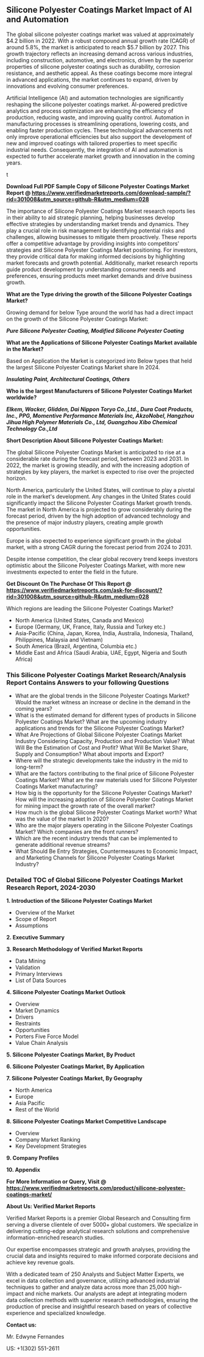 <h2>Silicone Polyester Coatings Market Impact of AI and Automation</h2><p>The global silicone polyester coatings market was valued at approximately $4.2 billion in 2022. With a robust compound annual growth rate (CAGR) of around 5.8%, the market is anticipated to reach $5.7 billion by 2027. This growth trajectory reflects an increasing demand across various industries, including construction, automotive, and electronics, driven by the superior properties of silicone polyester coatings such as durability, corrosion resistance, and aesthetic appeal. As these coatings become more integral in advanced applications, the market continues to expand, driven by innovations and evolving consumer preferences.</p><p>Artificial Intelligence (AI) and automation technologies are significantly reshaping the silicone polyester coatings market. AI-powered predictive analytics and process optimization are enhancing the efficiency of production, reducing waste, and improving quality control. Automation in manufacturing processes is streamlining operations, lowering costs, and enabling faster production cycles. These technological advancements not only improve operational efficiencies but also support the development of new and improved coatings with tailored properties to meet specific industrial needs. Consequently, the integration of AI and automation is expected to further accelerate market growth and innovation in the coming years.</p>t</p><p id="" class=""><strong>Download Full PDF Sample Copy of Silicone Polyester Coatings Market Report @ <a href="https://www.verifiedmarketreports.com/download-sample/?rid=301008&utm_source=github-R&utm_medium=028" target="_blank">https://www.verifiedmarketreports.com/download-sample/?rid=301008&utm_source=github-R&utm_medium=028</a></strong></p><p>The importance of&nbsp;Silicone Polyester Coatings Market research reports lies in their ability to aid strategic planning, helping businesses develop effective strategies by understanding market trends and dynamics. They play a crucial role in risk management by identifying potential risks and challenges, allowing businesses to mitigate them proactively. These reports offer a competitive advantage by providing insights into competitors' strategies and Silicone Polyester Coatings Market positioning. For investors, they provide critical data for making informed decisions by highlighting market forecasts and growth potential. Additionally, market research reports guide product development by understanding consumer needs and preferences, ensuring products meet market demands and drive business growth.</p><p><strong>What are the&nbsp;Type driving the growth of the Silicone Polyester Coatings Market?</strong></p><p id="" class="">Growing demand for below Type around the world has had a direct impact on the growth of the Silicone Polyester Coatings Market:</p><em><strong>Pure Silicone Polyester Coating, Modified Silicone Polyester Coating</strong></em></p><strong>What are the&nbsp;Applications&nbsp;of Silicone Polyester Coatings Market available in the Market?</strong></p><p id="" class="">Based on Application the Market is categorized into Below types that held the largest Silicone Polyester Coatings Market share In 2024.</p><em><strong>Insulating Paint, Architectural Coatings, Others</strong></em></p><strong>Who is the largest Manufacturers of Silicone Polyester Coatings Market worldwide?</strong></p><p><em><strong>Elkem, Wacker, Glidden, Dai Nippon Toryo Co.,Ltd., Dura Coat Products, Inc., PPG, Momentive Performance Materials Inc, AkzoNobel, Hangzhou Jihua High Polymer Materials Co., Ltd, Guangzhou Xibo Chemical Technology Co.,Ltd</strong></em></p><p id="" class=""><strong>Short Description About Silicone Polyester Coatings Market:</strong></p><p>The global Silicone Polyester Coatings Market is anticipated to rise at a considerable rate during the forecast period, between 2023 and 2031. In 2022, the market is growing steadily, and with the increasing adoption of strategies by key players, the market is expected to rise over the projected horizon.</p><p>North America, particularly the United States, will continue to play a pivotal role in the market's development. Any changes in the United States could significantly impact the Silicone Polyester Coatings Market growth trends. The market in North America is projected to grow considerably during the forecast period, driven by the high adoption of advanced technology and the presence of major industry players, creating ample growth opportunities.</p><p>Europe is also expected to experience significant growth in the global market, with a strong CAGR during the forecast period from 2024 to 2031.</p><p>Despite intense competition, the clear global recovery trend keeps investors optimistic about the Silicone Polyester Coatings Market, with more new investments expected to enter the field in the future.</p><p id="" class=""><strong>Get Discount On The Purchase Of This Report @ <a href="https://www.verifiedmarketreports.com/ask-for-discount/?rid=301008&utm_source=github-R&utm_medium=028" target="_blank">https://www.verifiedmarketreports.com/ask-for-discount/?rid=301008&utm_source=github-R&utm_medium=028</a></strong></p>Which regions are leading the Silicone Polyester Coatings Market?</p><ul><li>North America (United States, Canada and Mexico)</li><li>Europe (Germany, UK, France, Italy, Russia and Turkey etc.)</li><li>Asia-Pacific (China, Japan, Korea, India, Australia, Indonesia, Thailand, Philippines, Malaysia and Vietnam)</li><li>South America (Brazil, Argentina, Columbia etc.)</li><li>Middle East and Africa (Saudi Arabia, UAE, Egypt, Nigeria and South Africa)</li></ul><h3 id="" class="">This Silicone Polyester Coatings Market Research/Analysis Report Contains Answers to your following Questions</h3><ul><li>What are the global trends in the Silicone Polyester Coatings Market? Would the market witness an increase or decline in the demand in the coming years?</li><li>What is the estimated demand for different types of products in Silicone Polyester Coatings Market? What are the upcoming industry applications and trends for the Silicone Polyester Coatings Market?</li><li>What Are Projections of Global Silicone Polyester Coatings Market Industry Considering Capacity, Production and Production Value? What Will Be the Estimation of Cost and Profit? What Will Be Market Share, Supply and Consumption? What about imports and Export?</li><li>Where will the strategic developments take the industry in the mid to long-term?</li><li>What are the factors contributing to the final price of Silicone Polyester Coatings Market? What are the raw materials used for Silicone Polyester Coatings Market manufacturing?</li><li>How big is the opportunity for the Silicone Polyester Coatings Market? How will the increasing adoption of Silicone Polyester Coatings Market for mining impact the growth rate of the overall market?</li><li>How much is the global Silicone Polyester Coatings Market worth? What was the value of the market In 2020?</li><li>Who are the major players operating in the Silicone Polyester Coatings Market? Which companies are the front runners?</li><li>Which are the recent industry trends that can be implemented to generate additional revenue streams?</li><li>What Should Be Entry Strategies, Countermeasures to Economic Impact, and Marketing Channels for Silicone Polyester Coatings Market Industry?</li></ul><h3 id="" class="">Detailed TOC of Global Silicone Polyester Coatings Market Research Report, 2024-2030</h3><p id="" class=""><strong>1. Introduction of the Silicone Polyester Coatings Market</strong></p><ul><li>Overview of the Market</li><li>Scope of Report</li><li>Assumptions</li></ul><p id="" class=""><strong>2. Executive Summary</strong></p><p id="" class=""><strong>3. Research Methodology of Verified Market Reports</strong></p><ul><li>Data Mining</li><li>Validation</li><li>Primary Interviews</li><li>List of Data Sources</li></ul><p id="" class=""><strong>4. Silicone Polyester Coatings Market Outlook</strong></p><ul><li>Overview</li><li>Market Dynamics</li><li>Drivers</li><li>Restraints</li><li>Opportunities</li><li>Porters Five Force Model</li><li>Value Chain Analysis</li></ul><p id="" class=""><strong>5. Silicone Polyester Coatings Market, By Product</strong></p><p id="" class=""><strong>6. Silicone Polyester Coatings Market, By Application</strong></p><p id="" class=""><strong>7. Silicone Polyester Coatings Market, By Geography</strong></p><ul><li>North America</li><li>Europe</li><li>Asia Pacific</li><li>Rest of the World</li></ul><p id="" class=""><strong>8. Silicone Polyester Coatings Market Competitive Landscape</strong></p><ul><li>Overview</li><li>Company Market Ranking</li><li>Key Development Strategies</li></ul><p id="" class=""><strong>9. Company Profiles</strong></p><p id="" class=""><strong>10. Appendix</strong></p><p id="" class=""><strong>For More Information or Query, Visit @ <a href="https://www.verifiedmarketreports.com/product/silicone-polyester-coatings-market/" target="_blank">https://www.verifiedmarketreports.com/product/silicone-polyester-coatings-market/</a></strong></p><p id="" class=""><strong>About Us: Verified Market Reports</strong></p><p id="" class="">Verified Market Reports is a premier Global Research and Consulting firm serving a diverse clientele of over 5000+ global customers. We specialize in delivering cutting-edge analytical research solutions and comprehensive information-enriched research studies.</p><p id="" class="">Our expertise encompasses strategic and growth analyses, providing the crucial data and insights required to make informed corporate decisions and achieve key revenue goals.</p><p id="" class="">With a dedicated team of 250 Analysts and Subject Matter Experts, we excel in data collection and governance, utilizing advanced industrial techniques to gather and analyze data across more than 25,000 high-impact and niche markets. Our analysts are adept at integrating modern data collection methods with superior research methodologies, ensuring the production of precise and insightful research based on years of collective experience and specialized knowledge.</p><p id="" class=""><strong>Contact us:</strong></p><p id="" class="">Mr. Edwyne Fernandes</p><p id="" class="">US: +1(302) 551-2611</p>